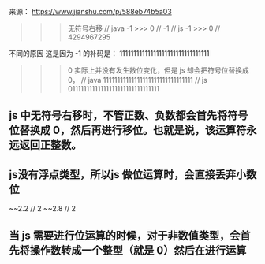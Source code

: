 来源： https://www.jianshu.com/p/588eb74b5a03
>>> 无符号右移
// java
-1 >>> 0 // -1
// js
-1 >>> 0 // 4294967295

不同的原因
这是因为 -1 的补码是：
11111111111111111111111111111111

>>> 0 实际上并没有发生数位变化，但是 js 却会把符号位替换成 0，
// java
11111111111111111111111111111111
// js
01111111111111111111111111111111

## js 中无符号右移时，不管正数、负数都会首先将符号位替换成 0，然后再进行移位。也就是说，该运算符永远返回正整数。
## js没有浮点类型，所以js 做位运算时，会直接丢弃小数位

~~2.2 // 2
~~2.8 // 2

## 当 js 需要进行位运算的时候，对于非数值类型，会首先将操作数转成一个整型（就是 0）然后在进行运算
